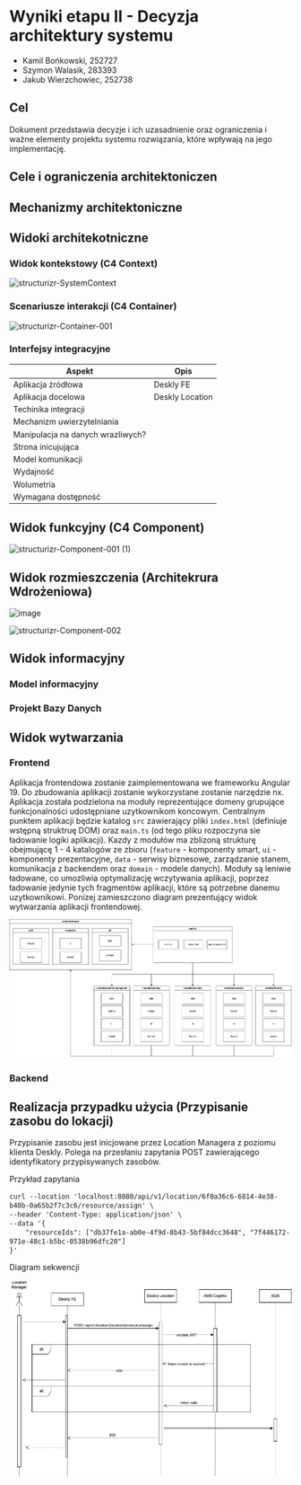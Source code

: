 # Wyniki etapu II - Decyzja architektury systemu

- Kamil Bońkowski, 252727
- Szymon Walasik, 283393
- Jakub Wierzchowiec, 252738

## Cel

Dokument przedstawia decyzje i ich uzasadnienie oraz ograniczenia i ważne elementy projektu systemu rozwiązania, które wpływają na jego implementację.

## Cele i ograniczenia architektoniczen

## Mechanizmy architektoniczne

## Widoki architekotniczne

### Widok kontekstowy (C4 Context)
![structurizr-SystemContext](https://github.com/user-attachments/assets/da262738-292d-43cf-ba15-03f70b78c461)

### Scenariusze interakcji (C4 Container)
![structurizr-Container-001](https://github.com/user-attachments/assets/e7d28b4e-aae6-441e-a1d4-c07a8b7ccf8c)



### Interfejsy integracyjne

|Aspekt|Opis|
|--------|-----------|
|Aplikacja źródłowa|Deskly FE|
|Aplikacja docelowa|Deskly Location|
|Techinika integracji||
|Mechanizm uwierzytelniania||
|Manipulacja na danych wrazliwych?||
|Strona inicujująca||
|Model komunikacji||
|Wydajność||
|Wolumetria||
|Wymagana dostępność||

## Widok funkcyjny (C4 Component)
![structurizr-Component-001 (1)](https://github.com/user-attachments/assets/36f9e1bf-a9a1-4deb-bf15-8b0a395fba53)

## Widok rozmieszczenia (Architekrura Wdrożeniowa)

![image](https://github.com/user-attachments/assets/8854b070-17c7-459a-bbc0-40e0458714e8)

![structurizr-Component-002](https://github.com/user-attachments/assets/50619c36-690b-4ad8-aeee-d7a60bba9579)


## Widok informacyjny

### Model informacyjny

### Projekt Bazy Danych

## Widok wytwarzania 

### Frontend

Aplikacja frontendowa zostanie zaimplementowana we frameworku Angular 19. Do zbudowania aplikacji zostanie wykorzystane zostanie narzędzie nx. Aplikacja została podzielona na moduły reprezentujące domeny grupujące funkcjonalności udostępniane uzytkownikom koncowym. Centralnym punktem aplikacji będzie katalog `src` zawierający pliki `index.html` (definiuje wstępną struktruę DOM) oraz  `main.ts` (od tego pliku rozpoczyna sie ładowanie logiki aplikacji). Kazdy z modułów ma zblizoną strukturę obejmującę 1 - 4 katalogów ze zbioru (`feature` - komponenty smart, `ui` - komponenty prezentacyjne, `data` - serwisy biznesowe, zarządzanie stanem, komunikacja z backendem oraz `domain` - modele danych). Moduły są leniwie ładowane, co umozliwia optymalizację wczytywania aplikacji, poprzez ładowanie jedynie tych fragmentów aplikacji, które są potrzebne danemu uzytkownikowi. Ponizej zamieszczono diagram prezentujący widok wytwarzania aplikacji frontendowej.

![Widok wytwarzania](./images/fe.png)

### Backend

## Realizacja przypadku użycia (Przypisanie zasobu do lokacji)

Przypisanie zasobu jest inicjowane przez Location Managera z poziomu klienta Deskly. Polega na przesłaniu zapytania POST zawierającego identyfikatory przypisywanych zasobów.

Przykład zapytania
```
curl --location 'localhost:8080/api/v1/location/6f0a36c6-6814-4e38-b40b-0a65b2f7c3c6/resource/assign' \
--header 'Content-Type: application/json' \
--data '{
    "resourceIds": ["db37fe1a-ab0e-4f9d-8b43-5bf84dcc3648", "7f446172-971e-48c1-b5bc-0538b96dfc20"]
}'
```

Diagram sekwencji

![Diagram sekwencji](./images/sequence-diagram.png)
